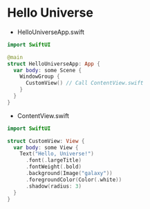 # Hello Universe

* HelloUniverseApp.swift
```swift
import SwiftUI

@main
struct HelloUniverseApp: App {
  var body: some Scene {
    WindowGroup {
      CustomView() // Call ContentView.swift
    }
  }
}
```

* ContentView.swift
```swift
import SwiftUI

struct CustomView: View {
  var body: some View {
    Text("Hello, Universe!")
      .font(.largeTitle)
      .fontWeight(.bold)
      .background(Image("galaxy"))
      .foregroundColor(Color(.white))
      .shadow(radius: 3)
  }
}
```